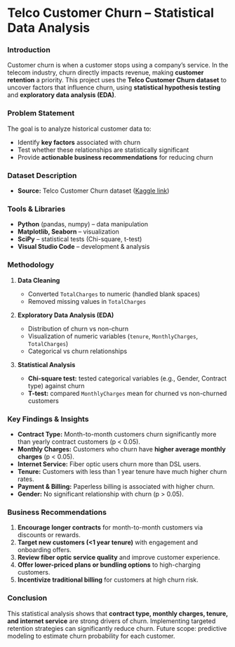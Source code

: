 # **Telco Customer Churn – Statistical Data Analysis**

### **Introduction**

Customer churn is when a customer stops using a company’s service.
In the telecom industry, churn directly impacts revenue, making **customer retention** a priority.
This project uses the **Telco Customer Churn dataset** to uncover factors that influence churn, using **statistical hypothesis testing** and **exploratory data analysis (EDA)**.

### **Problem Statement**

The goal is to analyze historical customer data to:

* Identify **key factors** associated with churn
* Test whether these relationships are statistically significant
* Provide **actionable business recommendations** for reducing churn

### **Dataset Description**

* **Source:** Telco Customer Churn dataset ([Kaggle link](https://www.kaggle.com/datasets/blastchar/telco-customer-churn))

### **Tools & Libraries**

* **Python** (pandas, numpy) – data manipulation
* **Matplotlib, Seaborn** – visualization
* **SciPy** – statistical tests (Chi-square, t-test)
* **Visual Studio Code** – development & analysis

### **Methodology**

1. **Data Cleaning**

   * Converted `TotalCharges` to numeric (handled blank spaces)
   * Removed missing values in `TotalCharges`

2. **Exploratory Data Analysis (EDA)**

   * Distribution of churn vs non-churn
   * Visualization of numeric variables (`tenure`, `MonthlyCharges`, `TotalCharges`)
   * Categorical vs churn relationships

3. **Statistical Analysis**

   * **Chi-square test:** tested categorical variables (e.g., Gender, Contract type) against churn
   * **T-test:** compared `MonthlyCharges` mean for churned vs non-churned customers

### **Key Findings & Insights**

* **Contract Type:** Month-to-month customers churn significantly more than yearly contract customers (p < 0.05).
* **Monthly Charges:** Customers who churn have **higher average monthly charges** (p < 0.05).
* **Internet Service:** Fiber optic users churn more than DSL users.
* **Tenure:** Customers with less than 1 year tenure have much higher churn rates.
* **Payment & Billing:** Paperless billing is associated with higher churn.
* **Gender:** No significant relationship with churn (p > 0.05).

### **Business Recommendations**

1. **Encourage longer contracts** for month-to-month customers via discounts or rewards.
2. **Target new customers (<1 year tenure)** with engagement and onboarding offers.
3. **Review fiber optic service quality** and improve customer experience.
4. **Offer lower-priced plans or bundling options** to high-charging customers.
5. **Incentivize traditional billing** for customers at high churn risk.

### **Conclusion**

This statistical analysis shows that **contract type, monthly charges, tenure, and internet service** are strong drivers of churn.
Implementing targeted retention strategies can significantly reduce churn.
Future scope: predictive modeling to estimate churn probability for each customer.

